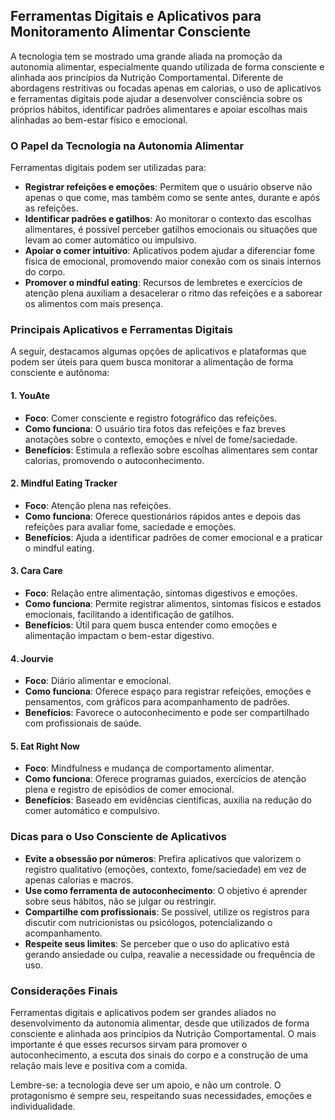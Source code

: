 ## Ferramentas Digitais e Aplicativos para Monitoramento Alimentar Consciente

A tecnologia tem se mostrado uma grande aliada na promoção da autonomia alimentar, especialmente quando utilizada de forma consciente e alinhada aos princípios da Nutrição Comportamental. Diferente de abordagens restritivas ou focadas apenas em calorias, o uso de aplicativos e ferramentas digitais pode ajudar a desenvolver consciência sobre os próprios hábitos, identificar padrões alimentares e apoiar escolhas mais alinhadas ao bem-estar físico e emocional.

### O Papel da Tecnologia na Autonomia Alimentar

Ferramentas digitais podem ser utilizadas para:

- **Registrar refeições e emoções**: Permitem que o usuário observe não apenas o que come, mas também como se sente antes, durante e após as refeições.
- **Identificar padrões e gatilhos**: Ao monitorar o contexto das escolhas alimentares, é possível perceber gatilhos emocionais ou situações que levam ao comer automático ou impulsivo.
- **Apoiar o comer intuitivo**: Aplicativos podem ajudar a diferenciar fome física de emocional, promovendo maior conexão com os sinais internos do corpo.
- **Promover o mindful eating**: Recursos de lembretes e exercícios de atenção plena auxiliam a desacelerar o ritmo das refeições e a saborear os alimentos com mais presença.

### Principais Aplicativos e Ferramentas Digitais

A seguir, destacamos algumas opções de aplicativos e plataformas que podem ser úteis para quem busca monitorar a alimentação de forma consciente e autônoma:

#### 1. **YouAte**
- **Foco**: Comer consciente e registro fotográfico das refeições.
- **Como funciona**: O usuário tira fotos das refeições e faz breves anotações sobre o contexto, emoções e nível de fome/saciedade.
- **Benefícios**: Estimula a reflexão sobre escolhas alimentares sem contar calorias, promovendo o autoconhecimento.

#### 2. **Mindful Eating Tracker**
- **Foco**: Atenção plena nas refeições.
- **Como funciona**: Oferece questionários rápidos antes e depois das refeições para avaliar fome, saciedade e emoções.
- **Benefícios**: Ajuda a identificar padrões de comer emocional e a praticar o mindful eating.

#### 3. **Cara Care**
- **Foco**: Relação entre alimentação, sintomas digestivos e emoções.
- **Como funciona**: Permite registrar alimentos, sintomas físicos e estados emocionais, facilitando a identificação de gatilhos.
- **Benefícios**: Útil para quem busca entender como emoções e alimentação impactam o bem-estar digestivo.

#### 4. **Jourvie**
- **Foco**: Diário alimentar e emocional.
- **Como funciona**: Oferece espaço para registrar refeições, emoções e pensamentos, com gráficos para acompanhamento de padrões.
- **Benefícios**: Favorece o autoconhecimento e pode ser compartilhado com profissionais de saúde.

#### 5. **Eat Right Now**
- **Foco**: Mindfulness e mudança de comportamento alimentar.
- **Como funciona**: Oferece programas guiados, exercícios de atenção plena e registro de episódios de comer emocional.
- **Benefícios**: Baseado em evidências científicas, auxilia na redução do comer automático e compulsivo.

### Dicas para o Uso Consciente de Aplicativos

- **Evite a obsessão por números**: Prefira aplicativos que valorizem o registro qualitativo (emoções, contexto, fome/saciedade) em vez de apenas calorias e macros.
- **Use como ferramenta de autoconhecimento**: O objetivo é aprender sobre seus hábitos, não se julgar ou restringir.
- **Compartilhe com profissionais**: Se possível, utilize os registros para discutir com nutricionistas ou psicólogos, potencializando o acompanhamento.
- **Respeite seus limites**: Se perceber que o uso do aplicativo está gerando ansiedade ou culpa, reavalie a necessidade ou frequência de uso.

### Considerações Finais

Ferramentas digitais e aplicativos podem ser grandes aliados no desenvolvimento da autonomia alimentar, desde que utilizados de forma consciente e alinhada aos princípios da Nutrição Comportamental. O mais importante é que esses recursos sirvam para promover o autoconhecimento, a escuta dos sinais do corpo e a construção de uma relação mais leve e positiva com a comida.

Lembre-se: a tecnologia deve ser um apoio, e não um controle. O protagonismo é sempre seu, respeitando suas necessidades, emoções e individualidade.